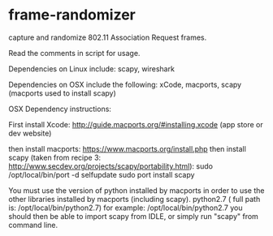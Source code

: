 # frame-randomizer
capture and randomize 802.11 Association Request frames.

Read the comments in script for usage.

Dependencies on Linux include:
scapy, wireshark

Dependencies on OSX include the following:
xCode, macports, scapy (macports used to install scapy)

OSX Dependency instructions:

First install Xcode: http://guide.macports.org/#installing.xcode (app store or dev website)

then install macports: https://www.macports.org/install.php
then install scapy (taken from recipe 3: http://www.secdev.org/projects/scapy/portability.html):
  sudo /opt/local/bin/port -d selfupdate
  sudo port install scapy

You must use the version of python installed by macports in order to use the other libraries installed by macports (including scapy). python2.7 ( full path is: /opt/local/bin/python2.7)
for example: /opt/local/bin/python2.7
you should then be able to import scapy from IDLE, or simply run "scapy" from command line.
